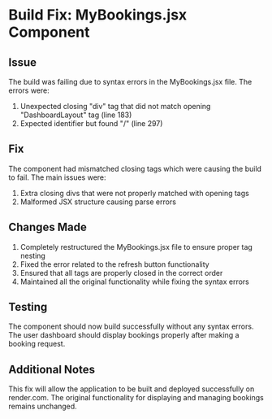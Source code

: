 # Build Fix: MyBookings.jsx Component

## Issue
The build was failing due to syntax errors in the MyBookings.jsx file. The errors were:
1. Unexpected closing "div" tag that did not match opening "DashboardLayout" tag (line 183)
2. Expected identifier but found "/" (line 297)

## Fix
The component had mismatched closing tags which were causing the build to fail. The main issues were:

1. Extra closing divs that were not properly matched with opening tags
2. Malformed JSX structure causing parse errors

## Changes Made
1. Completely restructured the MyBookings.jsx file to ensure proper tag nesting
2. Fixed the error related to the refresh button functionality
3. Ensured that all tags are properly closed in the correct order
4. Maintained all the original functionality while fixing the syntax errors

## Testing
The component should now build successfully without any syntax errors. The user dashboard should display bookings properly after making a booking request.

## Additional Notes
This fix will allow the application to be built and deployed successfully on render.com. The original functionality for displaying and managing bookings remains unchanged.
